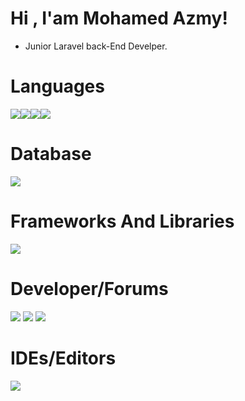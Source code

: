 # Hi , I'am Mohamed Azmy!

- Junior Laravel back-End Develper.

# Languages

<img src="https://img.shields.io/badge/c++-%2300599C.svg?style=for-the-badge&logo=c%2B%2B&logoColor=white" /><img src="https://img.shields.io/badge/css3-%231572B6.svg?style=for-the-badge&logo=css3&logoColor=white" /><img src="https://img.shields.io/badge/html5-%23E34F26.svg?style=for-the-badge&logo=html5&logoColor=white" /><img src="https://img.shields.io/badge/php-%23777BB4.svg?style=for-the-badge&logo=php&logoColor=white" />


# Database
<img src="https://img.shields.io/badge/mysql-%2300f.svg?style=for-the-badge&logo=mysql&logoColor=white" />

# Frameworks And Libraries

<img src="https://img.shields.io/badge/laravel-%23FF2D20.svg?style=for-the-badge&logo=laravel&logoColor=white" />

# Developer/Forums
<img src="https://img.shields.io/badge/Quora-%23B92B27.svg?style=for-the-badge&logo=Quora&logoColor=white" />
<img src="https://img.shields.io/badge/Reddit-%23FF4500.svg?style=for-the-badge&logo=Reddit&logoColor=white" />
<img src="https://img.shields.io/badge/-Stackoverflow-FE7A16?style=for-the-badge&logo=stack-overflow&logoColor=white" />

# IDEs/Editors

<img src="https://img.shields.io/badge/Visual%20Studio%20Code-0078d7.svg?style=for-the-badge&logo=visual-studio-code&logoColor=white" />
